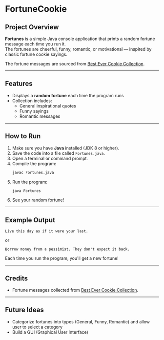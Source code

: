 # FortuneCookie

## Project Overview
**Fortunes** is a simple Java console application that prints a random fortune message each time you run it.  
The fortunes are cheerful, funny, romantic, or motivational — inspired by classic fortune cookie sayings.

The fortune messages are sourced from [Best Ever Cookie Collection](https://www.best-ever-cookie-collection.com/fortune-cookie-sayings.html).

---

## Features
- Displays a **random fortune** each time the program runs
- Collection includes:
  - General inspirational quotes
  - Funny sayings
  - Romantic messages

---

## How to Run
1. Make sure you have **Java** installed (JDK 8 or higher).
2. Save the code into a file called `Fortunes.java`.
3. Open a terminal or command prompt.
4. Compile the program:
   ```bash
   javac Fortunes.java
   ```
5. Run the program:
   ```bash
   java Fortunes
   ```
6. See your random fortune!

---

## Example Output
```
Live this day as if it were your last.
```
or
```
Borrow money from a pessimist. They don't expect it back.
```
Each time you run the program, you'll get a new fortune!

---

## Credits
- Fortune messages collected from [Best Ever Cookie Collection](https://www.best-ever-cookie-collection.com/fortune-cookie-sayings.html).

---

## Future Ideas
- Categorize fortunes into types (General, Funny, Romantic) and allow user to select a category
- Build a GUI (Graphical User Interface)
